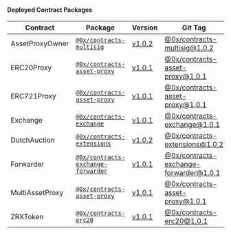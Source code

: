 #### Deployed Contract Packages

| Contract        | Package                                                             | Version                                                                          | Git Tag                                                                                                                                |
| --------------- | ------------------------------------------------------------------- | -------------------------------------------------------------------------------- | -------------------------------------------------------------------------------------------------------------------------------------- |
| AssetProxyOwner | [`@0x/contracts-multisig`](/contracts/multisig)                     | [v1.0.2](https://www.npmjs.com/package/@0x/contracts-multisig/v/1.0.2)           | [@0x/contracts-multisig@1.0.2](https://github.com/0xProject/0x-monorepo/releases/tag/@0x/contracts-multisig@1.0.2)                     |
| ERC20Proxy      | [`@0x/contracts-asset-proxy`](/contracts/asset-proxy)               | [v1.0.1](https://www.npmjs.com/package/@0x/contracts-asset-proxy/v/1.0.1)        | [@0x/contracts-asset-proxy@1.0.1](https://github.com/0xProject/0x-monorepo/releases/tag/@0x/contracts-asset-proxy@1.0.1)               |
| ERC721Proxy     | [`@0x/contracts-asset-proxy`](/contracts/asset-proxy)               | [v1.0.1](https://www.npmjs.com/package/@0x/contracts-asset-proxy/v/1.0.1)        | [@0x/contracts-asset-proxy@1.0.1](https://github.com/0xProject/0x-monorepo/releases/tag/@0x/contracts-asset-proxy@1.0.1)               |
| Exchange        | [`@0x/contracts-exchange`](/contracts/exchange)                     | [v1.0.1](https://www.npmjs.com/package/@0x/contracts-exchange/v/1.0.1)           | [@0x/contracts-exchange@1.0.1](https://github.com/0xProject/0x-monorepo/releases/tag/@0x/contracts-exchange@1.0.1)                     |
| DutchAuction    | [`@0x/contracts-extensions`](/contracts/extensions)                 | [v1.0.2](https://www.npmjs.com/package/@0x/contracts-extensions/v/1.0.2)         | [@0x/contracts-extensions@1.0.2](https://github.com/0xProject/0x-monorepo/releases/tag/@0x/contracts-extensions@1.0.2)                 |
| Forwarder       | [`@0x/contracts-exchange-forwarder`](/contracts/exchange-forwarder) | [v1.0.1](https://www.npmjs.com/package/@0x/contracts-exchange-forwarder/v/1.0.1) | [@0x/contracts-exchange-forwarder@1.0.1](https://github.com/0xProject/0x-monorepo/releases/tag/@0x/contracts-exchange-forwarder@1.0.1) |
| MultiAssetProxy | [`@0x/contracts-asset-proxy`](/contracts/asset-proxy)               | [v1.0.1](https://www.npmjs.com/package/@0x/contracts-asset-proxy/v/1.0.1)        | [@0x/contracts-asset-proxy@1.0.1](https://github.com/0xProject/0x-monorepo/releases/tag/@0x/contracts-asset-proxy@1.0.1)               |
| ZRXToken        | [`@0x/contracts-erc20`](/contracts/erc20)                           | [v1.0.1](https://www.npmjs.com/package/@0x/contracts-erc20/v/1.0.1)              | [@0x/contracts-erc20@1.0.1](https://github.com/0xProject/0x-monorepo/releases/tag/@0x/contracts-erc20@1.0.1)                           |

